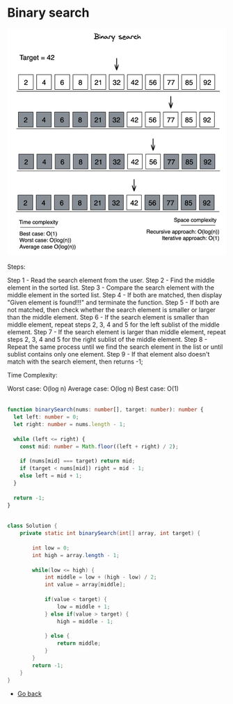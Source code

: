# Binary search

![Binary search](./binary-search.png)

Steps:

Step 1 - Read the search element from the user.
Step 2 - Find the middle element in the sorted list.
Step 3 - Compare the search element with the middle element in the sorted list.
Step 4 - If both are matched, then display "Given element is found!!!" and terminate the function.
Step 5 - If both are not matched, then check whether the search element is smaller or larger than the middle element.
Step 6 - If the search element is smaller than middle element, repeat steps 2, 3, 4 and 5 for the left sublist of the middle element.
Step 7 - If the search element is larger than middle element, repeat steps 2, 3, 4 and 5 for the right sublist of the middle element.
Step 8 - Repeat the same process until we find the search element in the list or until sublist contains only one element.
Step 9 - If that element also doesn't match with the search element, then returns -1;

Time Complexity:

Worst case: O(log n)
Average case: O(log n)
Best case: O(1)

```typescript

function binarySearch(nums: number[], target: number): number {
  let left: number = 0;
  let right: number = nums.length - 1;

  while (left <= right) {
    const mid: number = Math.floor((left + right) / 2);

    if (nums[mid] === target) return mid;
    if (target < nums[mid]) right = mid - 1;
    else left = mid + 1;
  }

  return -1;
}

```

```java

class Solution {
    private static int binarySearch(int[] array, int target) {
		
		int low = 0;
		int high = array.length - 1;
		
		while(low <= high) {
			int middle = low + (high - low) / 2;
			int value = array[middle];
			
			if(value < target) {
				low = middle + 1;
			} else if(value > target) {
				high = middle - 1;
				
			} else {
				return middle;
			}
		}
		return -1;
	}
}
```

* [Go back](../readme.md)